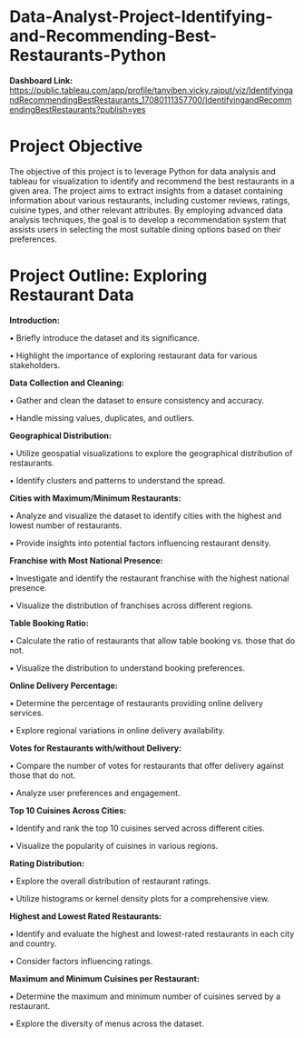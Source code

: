 # Data-Analyst-Project-Identifying-and-Recommending-Best-Restaurants-Python
**Dashboard Link:** https://public.tableau.com/app/profile/tanviben.vicky.rajput/viz/IdentifyingandRecommendingBestRestaurants_17080111357700/IdentifyingandRecommendingBestRestaurants?publish=yes
# Project Objective

The objective of this project is to leverage Python for data analysis and tableau for visualization to identify and recommend the best restaurants in a given area. The project aims to extract insights from a dataset containing information about various restaurants, including customer reviews, ratings, cuisine types, and other relevant attributes. By employing advanced data analysis techniques, the goal is to develop a recommendation system that assists users in selecting the most suitable dining options based on their preferences.
# Project Outline: Exploring Restaurant Data

**Introduction:**

•	Briefly introduce the dataset and its significance.

•	Highlight the importance of exploring restaurant data for various stakeholders.

**Data Collection and Cleaning:**

•	Gather and clean the dataset to ensure consistency and accuracy.

•	Handle missing values, duplicates, and outliers.

**Geographical Distribution:**

•	Utilize geospatial visualizations to explore the geographical distribution of restaurants.

•	Identify clusters and patterns to understand the spread.

**Cities with Maximum/Minimum Restaurants:**

•	Analyze and visualize the dataset to identify cities with the highest and lowest number of restaurants.

•	Provide insights into potential factors influencing restaurant density.

**Franchise with Most National Presence:**

•	Investigate and identify the restaurant franchise with the highest national presence.

•	Visualize the distribution of franchises across different regions.

**Table Booking Ratio:**

•	Calculate the ratio of restaurants that allow table booking vs. those that do not.

•	Visualize the distribution to understand booking preferences.

**Online Delivery Percentage:**

•	Determine the percentage of restaurants providing online delivery services.

•	Explore regional variations in online delivery availability.

**Votes for Restaurants with/without Delivery:**

•	Compare the number of votes for restaurants that offer delivery against those that do not.

•	Analyze user preferences and engagement.

**Top 10 Cuisines Across Cities:**

•	Identify and rank the top 10 cuisines served across different cities.

•	Visualize the popularity of cuisines in various regions.

**Rating Distribution:**

•	Explore the overall distribution of restaurant ratings.

•	Utilize histograms or kernel density plots for a comprehensive view.

**Highest and Lowest Rated Restaurants:**

•	Identify and evaluate the highest and lowest-rated restaurants in each city and country.

•	Consider factors influencing ratings.

**Maximum and Minimum Cuisines per Restaurant:**

•	Determine the maximum and minimum number of cuisines served by a restaurant.

•	Explore the diversity of menus across the dataset.
